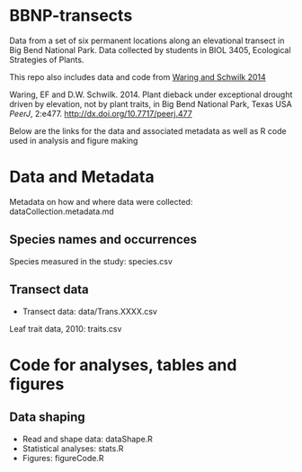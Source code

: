 BBNP-transects
==============

Data from a set of six permanent locations along an elevational transect in Big Bend National Park.  Data collected by students in BIOL 3405, Ecological Strategies of Plants.


This repo also includes data and code from  [Waring and Schwilk 2014](http://dx.doi.org/10.7717/peerj.477)

Waring, EF and D.W. Schwilk. 2014. Plant dieback under exceptional drought driven by elevation, not by plant traits, in Big Bend National Park, Texas USA *PeerJ*, 2:e477. http://dx.doi.org/10.7717/peerj.477

Below are the links for the data and associated metadata as well as R code used in analysis and figure making

# Data and Metadata #

Metadata on how and where data were collected: dataCollection.metadata.md

## Species names and occurrences ##

Species measured in the study: species.csv

## Transect data ##

- Transect data: data/Trans.XXXX.csv

Leaf trait data, 2010: traits.csv


# Code for analyses, tables and figures

## Data shaping ##

- Read and shape data: dataShape.R
- Statistical analyses: stats.R
- Figures: figureCode.R


